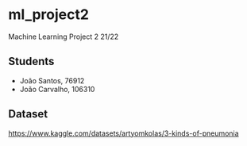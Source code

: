 # ml_project2
Machine Learning Project 2 21/22

## Students

- João Santos, 76912
- João Carvalho, 106310

## Dataset
https://www.kaggle.com/datasets/artyomkolas/3-kinds-of-pneumonia
